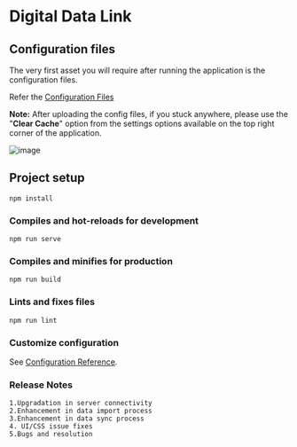 # Digital Data Link
## Configuration files

The very first asset you will require after running the application is the configuration files.

Refer the [Configuration Files](https://duretechnology-my.sharepoint.com/:u:/g/personal/dure_central_duretechnologies_com/EQVfi2b_GU5Ev6NrvcBy4CkBIj3ulTvT0_jNlsaNLZzLig?e=gOuXG9) 

**Note:** After uploading the config files, if you stuck anywhere, please use the "**Clear Cache**" option from the settings options available on the top right corner of the application.

![image](https://github.com/duretech/data-migration/assets/139440487/cc52bbf6-a61b-4408-ab86-d66b70bf7eb5)

## Project setup
```
npm install
```

### Compiles and hot-reloads for development
```
npm run serve
```

### Compiles and minifies for production
```
npm run build
```

### Lints and fixes files
```
npm run lint
```

### Customize configuration
See [Configuration Reference](https://cli.vuejs.org/config/).

### Release Notes
```
1.Upgradation in server connectivity
2.Enhancement in data import process
3.Enhancement in data sync process
4. UI/CSS issue fixes
5.Bugs and resolution
```
